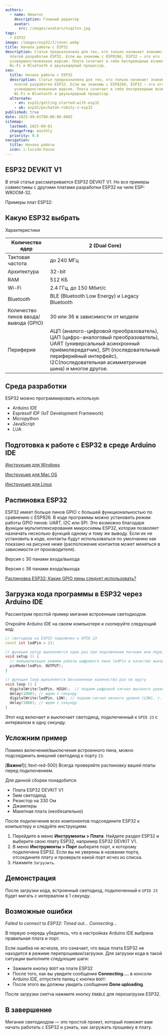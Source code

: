 ```yaml
---
authors:
  - name: Никитос
    description: Главный редактор
    avatar:
      src: /images/avatars/niqitos.jpg
tags:
  - ESP32
image: /images/esp32/1/cover.webp
title: Начало работы с ESP32
description: Статья предназначена для тех, кто только начинает знакомство с
  платой разработки ESP32. Если вы знакомы с ESP8266, ESP32 — это его
  усовершенствованная версия. Плата сочетает в себе беспроводные возможности
  Wi-Fi и Bluetooth и двухъядерный процессор.
seo:
  title: Начало работы с ESP32
  description: Статья предназначена для тех, кто только начинает знакомство с
    платой разработки ESP32. Если вы знакомы с ESP8266, ESP32 — это его
    усовершенствованная версия. Плата сочетает в себе беспроводные возможности
    Wi-Fi и Bluetooth и двухъядерный процессор.
  alternate:
    - en: esp32/getting-started-with-esp32
    - uk: esp32/pochatok-roboty-z-esp32
published: true
date: 2025-09-01T00:00:00.000Z
sitemap:
  lastmod: 2025-09-01
  changefreq: monthly
  priority: 0.8
navigation:
  title: Начало работы
  icon: i-lucide:house
---
```


## ESP32 DEVKIT V1

В этой статье рассматривается ESP32 DEVKIT V1. Но все примеры совместимы с другими платами разработки ESP32 на чипе ESP-WROOM-32.

Примеры плат ESP32:

## Какую ESP32 выбрать

Характеристики

| Количество ядер                      | 2 (Dual Core)                                                                                                                                                                                                                               |
| ------------------------------------ | ------------------------------------------------------------------------------------------------------------------------------------------------------------------------------------------------------------------------------------------- |
| Тактовая частота                     | до 240 МГц                                                                                                                                                                                                                                  |
| Архитектура                          | 32-bit                                                                                                                                                                                                                                      |
| RAM                                  | 512 КБ                                                                                                                                                                                                                                      |
| Wi-Fi                                | 2.4 ГГц, до 150 Мбит/с                                                                                                                                                                                                                      |
| Bluetooth                            | BLE (Bluetooth Low Energy) и Legacy Bluetooth                                                                                                                                                                                               |
| Количество пинов ввода/вывода (GPIO) | 30 или 36 в зависимости от модели                                                                                                                                                                                                           |
| Периферия                            | АЦП (аналого-цифровой преобразователь), ЦАП (цифро-аналоговый преобразователь), UART (универсальный асинхронный приёмопередатчик), SPI (последовательный периферийный интерфейс), I2C(последовательная асимметричная шина) и многое другое. |

## Среда разработки

ESP32 можно программировать используя:

- Arduino IDE
- Espressif IDF (IoT Development Framework)
- Micropython
- JavaScript
- LUA

## Подготовка к работе с ESP32 в среде Arduino IDE

[Инструкция для Windows](ru/ustanovka-platy-esp-32-v-arduino-ide-na-windows)

[Инструкция для Mac OS](ru/ustanovka-platy-esp32-v-arduino-ide-na-mac-os)

[Инструкция для Linux](ru/ustanovka-platy-esp32-v-arduino-ide-na-linux)

## Распиновка ESP32

ESP32 имеет больше пинов GPIO с большей функциональностью по сравнению с ESP826. В коде программы можно установить режим работы GPIO пинов: UART, I2C или SPI. Это возможно благодаря функции мультиплексирования микросхемы ESP32, которая позволяет назначать несколько функций одному и тому же выводу. Если их не установить в коде, контакты будут использоваться по умолчанию как показано на рисунке ниже (расположение контактов может меняться в зависимости от производителя).

Версия с 30 панами входа/выхода

Версия с 36 панами входа/выхода

[Распиновка ESP32: Какие GPIO пины следует использовать?](ru/raspinovka-esp32)

## Загрузка кода программы в ESP32 через Arduino IDE

Рассмотрим простой пример мигания встроенным светодиодом.

Откройте Arduino IDE на своем компьютере и скопируйте следующий код:

```cpp [esp-32-blinking-led.ino]
// светодиод на ESP32 подключен к GPIO 23
const int ledPin = 23;

// функция setup выполняется один раз при подключении питания или перезагрузке платы
void setup () {
  // инициализация режима работы цифрового пина ledPin в качестве выходного
  pinMode(ledPin, OUTPUT);
}

// функция loop выполняется бесконечное количество раз по кругу
void loop () {
  digitalWrite(ledPin, HIGH);  // подаем цифровой сигнал высокого уровня (HIGH) на пин ledPin, т. е. включаем светодиод
  delay(1000); // ждем 1 секунду
  digitalWrite(ledPin, LOW); // подаем сигнал низкого уровня (LOW), т. е. выключаем светодиод
  delay(1000); // ждем 1 секунду
}
```

Этот код включает и выключает светодиод, подключенный к `GPIO 23` с интервалом в одну секунду.

## Усложним пример

Помимо включения/выключения встроенного пина, можно подсоединить внешний светодиод к порту `23`.

[**Важно!**]{.!text-red-500}&#x20;Всегда проверяйте распиновку вашей платы перед подключением.

Для данной сборки понадобится:

- Плата ESP32 DEVKIT V1
- 5мм светодиод
- Резистор на 330 Ом
- Джамперы
- Макетная плата (необязательно)

После подключения всех компонентов подсоедините ESP32 к компьютеру и следуйте инструкциям:

1. Перейдите в меню **Инструменты > Плата**. Найдите раздел ESP32 и выберите свою плату ESP32, например ESP32 DEVKIT V1.
2. В меню **Инструменты > Порт** выберите порт, к которому подключена ESP32. Если вы не уверены в названии порта, отсоедините плату и проверьте какой порт исчез из списка.
3. Нажмите `Загрузить`.

## Демонстрация

После загрузки кода, встроенный светодиод, подключенный к `GPIO 23` будет мигать с интервалом в 1 секунду.

## Возможные ошибки

*Failed to connect to ESP32: Timed out... Connecting...*

В первую очередь убедитесь, что в настройках Arduino IDE выбрана правильная плата и порт.

Если ошибка не исчезла, это означает, что ваша плата ESP32 не находится в режиме перепрошивки/загрузки. Для загрузки кода в такой ситуации выполните следующие шаги:

- Зажмите кнопку `BOOT` на плате ESP32
- После того, как вы увидите сообщение **Connecting….** в консоли Arduino IDE, отпустите палец с кнопки `BOOT`:
- После этого вы должны увидеть сообщение **Done uploading**.

После загрузки скетча нажмите кнопку `ENABLE` для перезагрузки ESP32.

## В завершение

Мигание светодиодом — это простой проект, который поможет вам начать работать с ESP32 и узнать, как загружать прошивку в плату.

